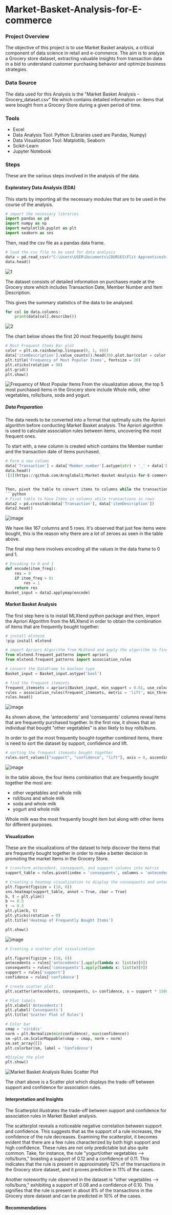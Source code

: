 # Market-Basket-Analysis-for-E-commerce
### Project Overview
The objective of this project is to use Market Basket analysis, a critical component of data science in retail and e-commerce. The aim is to analyze a Grocery store dataset, extracting valuable insights from transaction data in a bid to understand customer purchasing behavior and optimize business strategies.

### Data Source
The data used for this Analysis is the "Market Basket Analysis - Grocery_dataset.csv" file which contains detailed information on items that were bought from a Grocery Store during a given period of time.

### Tools

- Excel
- Data Analysis Tool: Python (Libraries used are Pandas, Numpy)
- Data Visualization Tool: Matplotlib, Seaborn
- Scikit-Learn
- Jupyter Notebook

### Steps 

These are the various steps involved in the analysis of the data.


#### Exploratory Data Analysis (EDA)

This starts by importing all the necessary modules that are to be used in the course of the analysis.
``` python
# import the necessary libraries
import pandas as pd
import numpy as np
import matplotlib.pyplot as plt
import seaborn as sns
```


Then, read the csv file as a pandas data frame. 
```python
# load the csv file to be used for data analysis
data = pd.read_csv(r"C:\Users\USER\Documents\COURSES\Flit Apprenticeship\Projects\Market Basket Analysis - Groceries_dataset.csv")
data.head()
```
![1](https://github.com/Aroglobal1/Market-Basket-Analysis-for-E-commerce-/assets/148555924/92f9bd5b-b87c-4896-a4b5-d641392bf58e)

The dataset consists of detailed information on purchases made at the Grocery store which includes Transaction Date, Member Number and Item Description.

This gives the summary statistics of the data to be analysed.
```python
for col in data.columns:
    print(data[col].describe())
```
![2](https://github.com/Aroglobal1/Market-Basket-Analysis-for-E-commerce-/assets/148555924/2e9fc245-44d0-49d8-8507-0c5353b72729)

The chart below shows the first 20 most frequently bought items
```python
# Most Frequent Items Bar plot
color = plt.cm.rainbow(np.linspace(0, 1, 40))
data['itemDescription'].value_counts().head(20).plot.bar(color = color, figsize = (10, 4))
plt.title('Frequency of Most Popular Items', fontsize = 20)
plt.xticks(rotation = 90)
plt.grid()
plt.show()
```
![Frequency of Most Popular Items](https://github.com/Aroglobal1/Market-Basket-Analysis-for-E-commerce-/assets/148555924/9fa7796f-a1f1-4286-ac94-c372688f7a23)
From the visualization above, the top 5 most purchased items in the Grocery store include Whole milk, other vegetables, rolls/buns, soda and yogurt.

##### Data Preparation
The data needs to be converted into a format that optimally suits the Apriori algorithm before conducting Market Basket analysis. The Apriori algorithm is used to calculate association rules between items, uncovering the most frequent ones.

To start with, a new column is created which contains the Member number and the transaction date of items purchased.

```python
# Form a new column 
data['Transaction'] = data['Member_number'].astype(str) + '_' + data['Date'].astype(str)
data.head()
![3](https://github.com/Aroglobal1/Market-Basket-Analysis-for-E-commerce-/assets/148555924/260ce536-43bd-468d-be51-5982550f5b7d)


Then, pivot the table to convert items to columns while the transactions(new column) to rows so as to observe the items that are bought in each transaction.
```python
# Pivot table to have Items in columns while transactions in rows
data2 = pd.crosstab(data['Transaction'], data['itemDescription'])
data2.head()
```
![image](https://github.com/Aroglobal1/Market-Basket-Analysis-for-E-commerce-/assets/148555924/f73f9c8f-20c7-4891-95a9-63748984584b)

We have like 167 columns and 5 rows. It's observed that just few items were bought, this is the reason why there are a lot of zeroes as seen in the table above.
  

The final step here involves encoding all the values in the data frame to 0 and 1.
```python
# Encoding to 0 and 1
def encode(item_freq):
    res = 0
    if item_freq > 0:
        res = 1
    return res
Basket_input = data2.applymap(encode)
```

#### Market Basket Analysis
The first step here is to install MLXtend python package and then, import the Apriori Algorithm from the MLXtend in order to obtain the combination of items that are frequently bought together:
```python
# install mlxtend
!pip install mlxtend
```

```python
# import Apriori Algorithm from MLXtend and apply the algorithm to find frequent itemsets
from mlxtend.frequent_patterns import apriori
from mlxtend.frequent_patterns import association_rules

# convert the DataFrame to boolean type
Basket_input = Basket_input.astype('bool')

# find the frequent itemsets
frequent_itemsets = apriori(Basket_input, min_support = 0.01, use_colnames = True)
rules = association_rules(frequent_itemsets, metric = 'lift', min_threshold = 0.7)
rules.head()
```
![image](https://github.com/Aroglobal1/Market-Basket-Analysis-for-E-commerce-/assets/148555924/e3bb908b-4e22-4a2a-bb1a-4a2d6e42045b)

As shown above, the 'antecedents' and 'consequents' columns reveal items that are frequently purchased together. In the first row, it shows that an individual that bought "other vegetables" is also likely to buy rolls/buns.

In order to get the most frequently bought-together combined items, there is need to sort the dataset by support, confidence and lift.
```python
# sorting the frequent itemsets bought together
rules.sort_values(["support", "confidence", "lift"], axis = 0, ascending = False).head(10)
```
![image](https://github.com/Aroglobal1/Market-Basket-Analysis-for-E-commerce-/assets/148555924/6413cd79-7abf-4936-9bff-5600c4b54136)

In the table above, the four items combination that are frequently bought together the most are:
- other vegetables and whole milk
- roll/buns and whole milk
- soda and whole milk
- yogurt and whole milk

Whole milk was the most frequently bought item but along with other items for different purposes. 


#### Visualization

These are the visualizations of the dataset to help discover the items that are frequently bought together in order to make a better decision in promoting the market items in the Grocery Store.
```python
# transform antecedent, consequent, and support columns into matrix
support_table = rules.pivot(index = 'consequents', columns = 'antecedents', values = 'support')

# Creating a heatmap visualization to display the consequents and antecedents
plt.figure(figsize = (10, 6))
sns.heatmap(support_table, annot = True, cbar = True)
b, t = plt.ylim()
b += 0.5
t -= 0.5
plt.ylim(b, t)
plt.yticks(rotation = 0)
plt.title('Heatmap of Frequently Bought Items')

plt.show()
```
![image](https://github.com/Aroglobal1/Market-Basket-Analysis-for-E-commerce-/assets/148555924/cb1d875f-b4aa-455d-8749-1d084abf258b)


```python
# Creating a scatter plot visualization

plt.figure(figsize = (10, 6))
antecedents = rules['antecedents'].apply(lambda x: list(x)[0])
consequents = rules['consequents'].apply(lambda x: list(x)[0])
support = rules['support']
confidence = rules['confidence']

# create scatter plot
plt.scatter(antecedents, consequents, c= confidence, s = support * 1500, alpha = 0.7)

# Plot labels
plt.xlabel('Antecedents')
plt.ylabel('Consequents')
plt.title('Scatter Plot of Rules')

# Color bar
cmap = 'viridis'
norm = plt.Normalize(min(confidence), max(confidence))
sm =plt.cm.ScalarMappable(cmap = cmap, norm = norm)
sm.set_array([])
plt.colorbar(sm, label = 'Confidence')

#Display the plot
plt.show()
```
![Market Basket Analysis Rules Scatter Plot](https://github.com/Aroglobal1/Market-Basket-Analysis-for-E-commerce-/assets/148555924/0d18e246-3a27-412d-8f5f-d43a55eb0991)


The chart above is a Scatter plot which displays the trade-off between support and confidence for association rules.

#### Interpretation and Insights


The Scatterplot illustrates the trade-off between support and confidence for association rules in Market Basket analysis.

The scatterplot reveals a noticeable negative correlation between support and confidence. This suggests that as the support of a rule increases, the confidence of the rule decreases. Examining the scatterplot, it becomes evident that there are a few rules characterized by both high support and high confidence. These rules are not only predictable but also quite common. Take, for instance, the rule "yogurt/other vegetables --> rolls/buns," boasting a support of 0.12 and a confidence of 0.11. This indicates that the rule is present in approximately 12% of the transactions in the Grocery store dataset, and it proves predictive in 11% of the cases.

Another noteworthy rule observed in the dataset is "other vegetables --> rolls/buns," exhibiting a support of 0.08 and a confidence of 0.10. This signifies that the rule is present in about 8% of the transactions in the Grocery store dataset and can be predicted in 10% of the cases.


#### Recommendations


